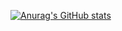 [![Anurag's GitHub stats](https://github-readme-stats-rose-one-64.vercel.app/api?username=richard-kiy&show_icons=true&theme=transparent)](https://github.com/anuraghazra/github-readme-stats)
 
